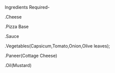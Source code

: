 Ingredients Required-

.Cheese

.Pizza Base

.Sauce

.Vegetables(Capsicum,Tomato,Onion,Olive leaves);

.Paneer(Cottage Cheese)

.Oil(Mustard)
